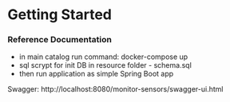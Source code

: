 # Getting Started

### Reference Documentation

* in main catalog run command: docker-compose up
* sql scrypt for init DB in resource folder - schema.sql
* then run application as simple Spring Boot app

Swagger: http://localhost:8080/monitor-sensors/swagger-ui.html